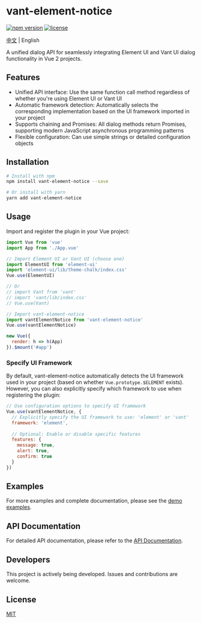 # vant-element-notice

[![npm version](https://img.shields.io/npm/v/vant-element-notice.svg)](https://www.npmjs.com/package/vant-element-notice)
[![license](https://img.shields.io/npm/l/vant-element-notice.svg)](https://github.com/panzhenyao/vant-element-notice/blob/master/LICENSE)

[中文](README.md) | English

A unified dialog API for seamlessly integrating Element UI and Vant UI dialog functionality in Vue 2 projects.

## Features

- Unified API interface: Use the same function call method regardless of whether you're using Element UI or Vant UI
- Automatic framework detection: Automatically selects the corresponding implementation based on the UI framework imported in your project
- Supports chaining and Promises: All dialog methods return Promises, supporting modern JavaScript asynchronous programming patterns
- Flexible configuration: Can use simple strings or detailed configuration objects

## Installation

```bash
# Install with npm
npm install vant-element-notice --save

# Or install with yarn
yarn add vant-element-notice
```

## Usage

Import and register the plugin in your Vue project:

```js
import Vue from 'vue'
import App from './App.vue'

// Import Element UI or Vant UI (choose one)
import ElementUI from 'element-ui'
import 'element-ui/lib/theme-chalk/index.css'
Vue.use(ElementUI)

// Or
// import Vant from 'vant'
// import 'vant/lib/index.css'
// Vue.use(Vant)

// Import vant-element-notice
import vantElementNotice from 'vant-element-notice'
Vue.use(vantElementNotice)

new Vue({
  render: h => h(App)
}).$mount('#app')
```

### Specify UI Framework

By default, vant-element-notice automatically detects the UI framework used in your project (based on whether `Vue.prototype.$ELEMENT` exists).
However, you can also explicitly specify which framework to use when registering the plugin:

```js
// Use configuration options to specify UI framework
Vue.use(vantElementNotice, {
  // Explicitly specify the UI framework to use: 'element' or 'vant'
  framework: 'element', 
  
  // Optional: Enable or disable specific features
  features: {
    message: true,
    alert: true,
    confirm: true
  }
})
```

## Examples

For more examples and complete documentation, please see the [demo examples](https://github.com/panzhenyao/vant-element-notice/tree/master/examples).

## API Documentation

For detailed API documentation, please refer to the [API Documentation](https://github.com/panzhenyao/vant-element-notice/blob/master/docs/API.md).

## Developers

This project is actively being developed. Issues and contributions are welcome.

## License

[MIT](LICENSE) 